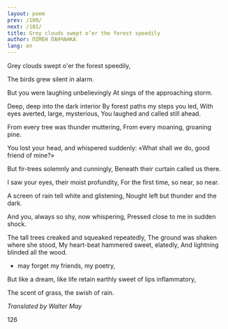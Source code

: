 ```yaml
---
layout: poem
prev: /100/
next: /102/
title: Grey clouds swept o’er the forest speedily
author: ПІМЕН ПАНЧАНКА
lang: en
---
```



 
Grey clouds swept o'er the forest speedily,

The birds grew silent in alarm.

But  you were laughing unbelievingly At sings of the approaching storm.

Deep, deep into the dark interior By forest paths my steps you led, With eyes averted, large, mysterious, You laughed and called still ahead.

From every tree was thunder muttering, From every moaning, groaning pine.

You lost your head, and whispered suddenly: «What shall we do, good friend of mine?»

But fir-trees solemnly and cunningly, Beneath their curtain called us there.

I saw your eyes, their moist profundity, For the first time, so near, so near.

A screen of rain tell white and glistening, Nought left but thunder and the dark.

And you, always so shy, now whispering, Pressed close to me in sudden shock.

The  tall trees creaked and squeaked repeatedly, The ground was shaken where she stood, My heart-beat hammered sweet, elatedly, And lightning blinded all the wood.

* may forget my friends, my poetry,

But like a dream, like life retain earthly sweet of lips inflammatory,

The scent of grass, the swish of rain.

_Translated by Walter May_

  

126
